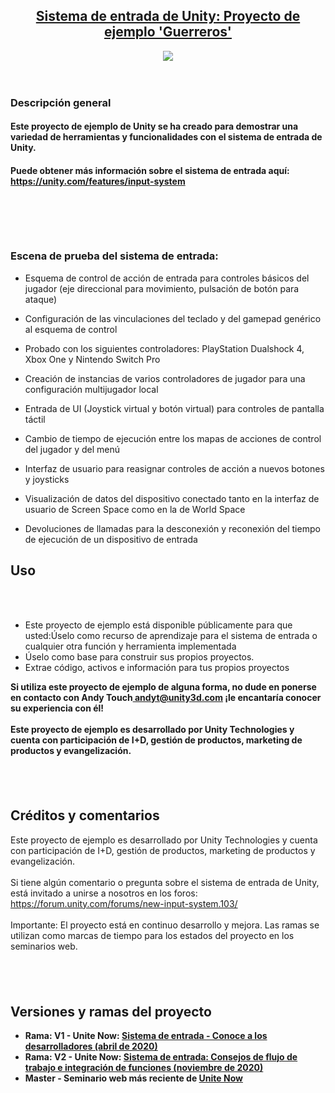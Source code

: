 <h2 style="text-align: center;"><u>Sistema de entrada de Unity: Proyecto de ejemplo 'Guerreros'</u></h2><div class="separator" style="clear: both; text-align: center;"><a href="https://blogger.googleusercontent.com/img/b/R29vZ2xl/AVvXsEj1hZtLKXJIQCclGzmr1E_ed50YhSdeHmFIDDS6IwUUIX9sNK9SakDjpc5zcjuDibZ9a0CnTjKXPze1r0TbHUJKRQRDlz6BbKTaUOqFAkIrrtTulggcNx_41ZFQAbRKi-1YHR8Jp642ifzs3cn7ws3RVyqSuIpCyqeJZTPcLjrY9TuEDrYjpXKjyBjdaBx2/s1390/68747470733a2f2f692e696d6775722e636f6d2f6d346375756c332e706e67.png" imageanchor="1" style="margin-left: 1em; margin-right: 1em;"><img border="0" data-original-height="782" data-original-width="1390" src="https://blogger.googleusercontent.com/img/b/R29vZ2xl/AVvXsEj1hZtLKXJIQCclGzmr1E_ed50YhSdeHmFIDDS6IwUUIX9sNK9SakDjpc5zcjuDibZ9a0CnTjKXPze1r0TbHUJKRQRDlz6BbKTaUOqFAkIrrtTulggcNx_41ZFQAbRKi-1YHR8Jp642ifzs3cn7ws3RVyqSuIpCyqeJZTPcLjrY9TuEDrYjpXKjyBjdaBx2/s16000/68747470733a2f2f692e696d6775722e636f6d2f6d346375756c332e706e67.png" /></a></div><br /><br /><h3 style="text-align: left;">Descripción general</h3><h4 style="text-align: left;">Este proyecto de ejemplo de Unity se ha creado para demostrar una variedad de herramientas y funcionalidades con el sistema de entrada de Unity.</h4><h4 style="text-align: left;">Puede obtener más información sobre el sistema de entrada aquí: <a href="https://unity.com/features/input-system">https://unity.com/features/input-system</a></h4><div><br /><h3 style="text-align: left;"><br /></h3><h3 style="text-align: left;">Escena de prueba del sistema de entrada:</h3><p style="text-align: left;"></p><ul style="text-align: left;"><li>Esquema de control de acción de entrada para controles básicos del jugador (eje direccional para movimiento, pulsación de botón para ataque)</li></ul><ul style="text-align: left;"><li>Configuración de las vinculaciones del teclado y del gamepad genérico al esquema de control</li></ul><ul style="text-align: left;"><li>Probado con los siguientes controladores: PlayStation Dualshock 4, Xbox One y Nintendo Switch Pro</li></ul><ul style="text-align: left;"><li>Creación de instancias de varios controladores de jugador para una configuración multijugador local</li></ul><ul style="text-align: left;"><li>Entrada de UI (Joystick virtual y botón virtual) para controles de pantalla táctil</li></ul><ul style="text-align: left;"><li>Cambio de tiempo de ejecución entre los mapas de acciones de control del jugador y del menú</li></ul><ul style="text-align: left;"><li>Interfaz de usuario para reasignar controles de acción a nuevos botones y joysticks</li></ul><ul style="text-align: left;"><li>Visualización de datos del dispositivo conectado tanto en la interfaz de usuario de Screen Space como en la de World Space</li></ul><ul style="text-align: left;"><li>Devoluciones de llamadas para la desconexión y reconexión del tiempo de ejecución de un dispositivo de entrada</li></ul><p></p><h2 style="text-align: left;">Uso</h2><br /><br /><ul style="text-align: left;"><li>Este proyecto de ejemplo está disponible públicamente para que usted:Úselo como recurso de aprendizaje para el sistema de entrada o cualquier otra función y herramienta implementada</li><li>Úselo como base para construir sus propios proyectos.</li><li>Extrae código, activos e información para tus propios proyectos</li></ul><b>Si utiliza este proyecto de ejemplo de alguna forma, no dude en ponerse en contacto con Andy Touch<a href=" andyt@unity3d.com" rel="nofollow" target="_blank"> andyt@unity3d.com</a>&nbsp;¡le encantaría conocer su experiencia con él!</b></div><div><b><br /></b></div><div><div><b>Este proyecto de ejemplo es desarrollado por Unity Technologies y cuenta con participación de I+D, gestión de productos, marketing de productos y evangelización.</b></div><h2 style="text-align: left;"><br /></h2><h2 style="text-align: left;">Créditos y comentarios</h2><div><div>Este proyecto de ejemplo es desarrollado por Unity Technologies y cuenta con participación de I+D, gestión de productos, marketing de productos y evangelización.</div><div><br /></div><div>Si tiene algún comentario o pregunta sobre el sistema de entrada de Unity, está invitado a unirse a nosotros en los foros: <a href="https://forum.unity.com/forums/new-input-system.103/">https://forum.unity.com/forums/new-input-system.103/</a></div><div><br /></div><div><div>Importante: El proyecto está en continuo desarrollo y mejora. Las ramas se utilizan como marcas de tiempo para los estados del proyecto en los seminarios web.</div><h2 style="text-align: left;"><br /></h2><h2 style="text-align: left;">Versiones y ramas del proyecto</h2><div><ul style="text-align: left;"><li><b>Rama: V1 - Unite Now: <a href="https://www.youtube.com/watch?v=gVus9PqfgAM" rel="nofollow" target="_blank">Sistema de entrada - Conoce a los desarrolladores (abril de 2020)</a></b></li><li><b>Rama: V2 - Unite Now: <a href="https://www.youtube.com/watch?v=xF2zUOfPyg8" rel="nofollow" target="_blank">Sistema de entrada: Consejos de flujo de trabajo e integración de funciones (noviembre de 2020)</a></b></li><li><b>Master - Seminario web más reciente de <a href="https://www.youtube.com/watch?v=xF2zUOfPyg8" rel="nofollow" target="_blank">Unite Now</a></b></li></ul></div></div></div></div>
